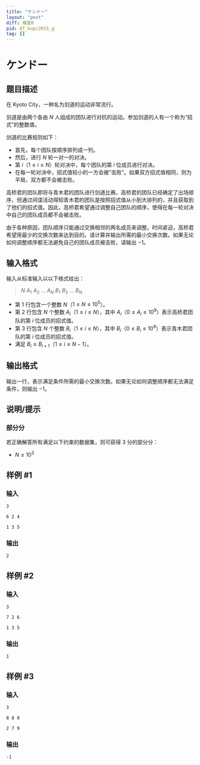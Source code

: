 ```yaml
---
title: "ケンドー"
layout: "post"
diff: 难度0
pid: AT_kupc2015_g
tag: []
---
```


# ケンドー

## 题目描述

在 Kyoto City，一种名为剑道的运动非常流行。

剑道是由两个各由 $N$ 人组成的团队进行对抗的运动。参加剑道的人有一个称为“招式”的整数值。

剑道的比赛规则如下：

- 首先，每个团队按顺序排列成一列。
- 然后，进行 $N$ 轮一对一的对决。
- 第 $i$（$1 \leq i \leq N$）轮对决中，每个团队的第 $i$ 位成员进行对决。
- 在每一轮对决中，招式值较小的一方会被“击败”。如果双方招式值相同，则为平局，双方都不会被击败。

高桥君的团队即将与青木君的团队进行剑道比赛。高桥君的团队已经确定了出场顺序，但通过间谍活动得知青木君的团队是按照招式值从小到大排列的，并且获取到了他们的招式值。因此，高桥君希望通过调整自己团队的顺序，使得在每一轮对决中自己的团队成员都不会被击败。

由于各种原因，团队顺序只能通过交换相邻的两名成员来调整。时间紧迫，高桥君希望用最少的交换次数来达到目的。请计算并输出所需的最小交换次数。如果无论如何调整顺序都无法避免自己的团队成员被击败，请输出 $-1$。

## 输入格式

输入从标准输入以以下格式给出：

> $N$ $A_1$ $A_2$ ... $A_N$ $B_1$ $B_2$ ... $B_N$

- 第 $1$ 行包含一个整数 $N$（$1 \leq N \leq 10^5$）。
- 第 $2$ 行包含 $N$ 个整数 $A_i$（$1 \leq i \leq N$），其中 $A_i$（$0 \leq A_i \leq 10^9$）表示高桥君团队的第 $i$ 位成员的招式值。
- 第 $3$ 行包含 $N$ 个整数 $B_i$（$1 \leq i \leq N$），其中 $B_i$（$0 \leq B_i \leq 10^9$）表示青木君团队的第 $i$ 位成员的招式值。
- 满足 $B_i \leq B_{i+1}$（$1 \leq i \leq N-1$）。

## 输出格式

输出一行，表示满足条件所需的最小交换次数。如果无论如何调整顺序都无法满足条件，则输出 $-1$。

## 说明/提示

### 部分分

若正确解答所有满足以下约束的数据集，则可获得 $3$ 分的部分分：

- $N \leq 10^3$

## 样例 #1

### 输入

```
3
6 2 4
1 3 5
```

### 输出

```
2
```

## 样例 #2

### 输入

```
3
7 2 6
1 3 5
```

### 输出

```
1
```

## 样例 #3

### 输入

```
3
8 8 8
2 7 9
```

### 输出

```
-1
```

